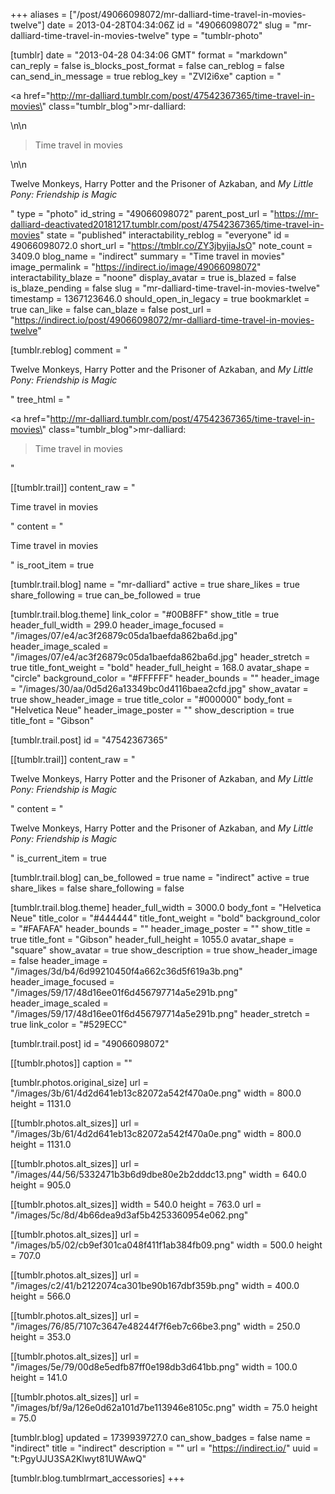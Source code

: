 +++
aliases = ["/post/49066098072/mr-dalliard-time-travel-in-movies-twelve"]
date = 2013-04-28T04:34:06Z
id = "49066098072"
slug = "mr-dalliard-time-travel-in-movies-twelve"
type = "tumblr-photo"

[tumblr]
date = "2013-04-28 04:34:06 GMT"
format = "markdown"
can_reply = false
is_blocks_post_format = false
can_reblog = false
can_send_in_message = true
reblog_key = "ZVI2i6xe"
caption = "<p><a href=\"http://mr-dalliard.tumblr.com/post/47542367365/time-travel-in-movies\" class=\"tumblr_blog\">mr-dalliard</a>:</p>\n\n<blockquote><p>Time travel in movies</p></blockquote>\n\n<p>Twelve Monkeys, Harry Potter and the Prisoner of Azkaban, and <em>My Little Pony: Friendship is Magic</em></p>"
type = "photo"
id_string = "49066098072"
parent_post_url = "https://mr-dalliard-deactivated20181217.tumblr.com/post/47542367365/time-travel-in-movies"
state = "published"
interactability_reblog = "everyone"
id = 49066098072.0
short_url = "https://tmblr.co/ZY3jbyjiaJsO"
note_count = 3409.0
blog_name = "indirect"
summary = "Time travel in movies"
image_permalink = "https://indirect.io/image/49066098072"
interactability_blaze = "noone"
display_avatar = true
is_blazed = false
is_blaze_pending = false
slug = "mr-dalliard-time-travel-in-movies-twelve"
timestamp = 1367123646.0
should_open_in_legacy = true
bookmarklet = true
can_like = false
can_blaze = false
post_url = "https://indirect.io/post/49066098072/mr-dalliard-time-travel-in-movies-twelve"

[tumblr.reblog]
comment = "<p>Twelve Monkeys, Harry Potter and the Prisoner of Azkaban, and <em>My Little Pony: Friendship is Magic</em></p>"
tree_html = "<p><a href=\"http://mr-dalliard.tumblr.com/post/47542367365/time-travel-in-movies\" class=\"tumblr_blog\">mr-dalliard</a>:</p><blockquote><p>Time travel in movies</p></blockquote>"

[[tumblr.trail]]
content_raw = "<p>Time travel in movies</p>"
content = "<p>Time travel in movies</p>"
is_root_item = true

[tumblr.trail.blog]
name = "mr-dalliard"
active = true
share_likes = true
share_following = true
can_be_followed = true

[tumblr.trail.blog.theme]
link_color = "#00B8FF"
show_title = true
header_full_width = 299.0
header_image_focused = "/images/07/e4/ac3f26879c05da1baefda862ba6d.jpg"
header_image_scaled = "/images/07/e4/ac3f26879c05da1baefda862ba6d.jpg"
header_stretch = true
title_font_weight = "bold"
header_full_height = 168.0
avatar_shape = "circle"
background_color = "#FFFFFF"
header_bounds = ""
header_image = "/images/30/aa/0d5d26a13349bc0d4116baea2cfd.jpg"
show_avatar = true
show_header_image = true
title_color = "#000000"
body_font = "Helvetica Neue"
header_image_poster = ""
show_description = true
title_font = "Gibson"

[tumblr.trail.post]
id = "47542367365"

[[tumblr.trail]]
content_raw = "<p>Twelve Monkeys, Harry Potter and the Prisoner of Azkaban, and <em>My Little Pony: Friendship is Magic</em></p>"
content = "<p>Twelve Monkeys, Harry Potter and the Prisoner of Azkaban, and <em>My Little Pony: Friendship is Magic</em></p>"
is_current_item = true

[tumblr.trail.blog]
can_be_followed = true
name = "indirect"
active = true
share_likes = false
share_following = false

[tumblr.trail.blog.theme]
header_full_width = 3000.0
body_font = "Helvetica Neue"
title_color = "#444444"
title_font_weight = "bold"
background_color = "#FAFAFA"
header_bounds = ""
header_image_poster = ""
show_title = true
title_font = "Gibson"
header_full_height = 1055.0
avatar_shape = "square"
show_avatar = true
show_description = true
show_header_image = false
header_image = "/images/3d/b4/6d99210450f4a662c36d5f619a3b.png"
header_image_focused = "/images/59/17/48d16ee01f6d456797714a5e291b.png"
header_image_scaled = "/images/59/17/48d16ee01f6d456797714a5e291b.png"
header_stretch = true
link_color = "#529ECC"

[tumblr.trail.post]
id = "49066098072"

[[tumblr.photos]]
caption = ""

[tumblr.photos.original_size]
url = "/images/3b/61/4d2d641eb13c82072a542f470a0e.png"
width = 800.0
height = 1131.0

[[tumblr.photos.alt_sizes]]
url = "/images/3b/61/4d2d641eb13c82072a542f470a0e.png"
width = 800.0
height = 1131.0

[[tumblr.photos.alt_sizes]]
url = "/images/44/56/5332471b3b6d9dbe80e2b2dddc13.png"
width = 640.0
height = 905.0

[[tumblr.photos.alt_sizes]]
width = 540.0
height = 763.0
url = "/images/5c/8d/4b66dea9d3af5b4253360954e062.png"

[[tumblr.photos.alt_sizes]]
url = "/images/b5/02/cb9ef301ca048f411f1ab384fb09.png"
width = 500.0
height = 707.0

[[tumblr.photos.alt_sizes]]
url = "/images/c2/41/b2122074ca301be90b167dbf359b.png"
width = 400.0
height = 566.0

[[tumblr.photos.alt_sizes]]
url = "/images/76/85/7107c3647e48244f7f6eb7c66be3.png"
width = 250.0
height = 353.0

[[tumblr.photos.alt_sizes]]
url = "/images/5e/79/00d8e5edfb87ff0e198db3d641bb.png"
width = 100.0
height = 141.0

[[tumblr.photos.alt_sizes]]
url = "/images/bf/9a/126e0d62a101d7be113946e8105c.png"
width = 75.0
height = 75.0

[tumblr.blog]
updated = 1739939727.0
can_show_badges = false
name = "indirect"
title = "indirect"
description = ""
url = "https://indirect.io/"
uuid = "t:PgyUJU3SA2Klwyt81UWAwQ"

[tumblr.blog.tumblrmart_accessories]
+++
